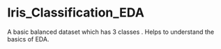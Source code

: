 # Iris_Classification_EDA
A basic balanced dataset which has 3 classes . Helps to understand the basics of EDA.  
